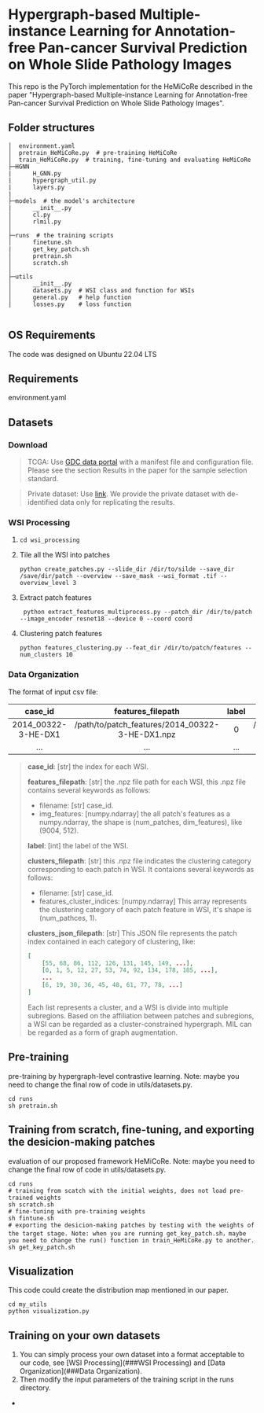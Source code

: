 # Hypergraph-based Multiple-instance Learning for Annotation-free Pan-cancer Survival Prediction on Whole Slide Pathology Images
This repo is the PyTorch implementation for the HeMiCoRe described in the paper "Hypergraph-based Multiple-instance Learning for Annotation-free Pan-cancer Survival Prediction on Whole Slide Pathology Images".


## Folder structures

```
│  environment.yaml
│  pretrain_HeMiCoRe.py  # pre-training HeMiCoRe
│  train_HeMiCoRe.py  # training, fine-tuning and evaluating HeMiCoRe
├─HGNN
|      H_GNN.py
|      hypergraph_util.py
|      layers.py
|            
├─models  # the model's architecture
|      __init__.py
│      cl.py
│      rlmil.py
│      
├─runs  # the training scripts 
│      finetune.sh
|      get_key_patch.sh
│      pretrain.sh
│      scratch.sh
│      
├─utils
│      __init__.py
│      datasets.py  # WSI class and function for WSIs
│      general.py   # help function
│      losses.py    # loss function
        
```
## OS Requirements

The code was designed on Ubuntu 22.04 LTS

## Requirements

environment.yaml


## Datasets

### Download

> TCGA: Use [GDC data portal](https://docs.gdc.cancer.gov/Data_Transfer_Tool/Users_Guide/Getting_Started/) with a manifest file and configuration file. Please see the section Results in the paper for the sample selection standard.

> Private dataset: Use [link](https://pan.baidu.com/s/1KBN8mSo3CH4Azw9GWskItw?pwd=prma). We provide the private dataset with de-identified data only for replicating the results.


### WSI Processing

1. `cd wsi_processing`

2. Tile all the WSI into patches

   ```shell
   python create_patches.py --slide_dir /dir/to/silde --save_dir /save/dir/patch --overview --save_mask --wsi_format .tif --overview_level 3
   ```

3. Extract patch features

   ```shell
    python extract_features_multiprocess.py --patch_dir /dir/to/patch --image_encoder resnet18 --device 0 --coord coord
   ```

4. Clustering patch features

   ```shell
   python features_clustering.py --feat_dir /dir/to/patch/features --num_clusters 10
   ```

### Data Organization

The format of  input csv file:

|       case_id       |                features_filepath                | label |           clusters_filepath                      |               clusters_json_filepath              |
| :-----------------: |:-----------------------------------------------:| :---: |:------------------------------------------------:|:-------------------------------------------------:|
| 2014_00322-3-HE-DX1 | /path/to/patch_features/2014_00322-3-HE-DX1.npz |   0   | /path/to/cluster_indices/2014_00322-3-HE-DX1.npz | /path/to/cluster_indices/2014_00322-3-HE-DX1.json |
|         ...         |                       ...                       |  ...  |                       ...                        |                        ...                        |

> **case_id**: [str] the index for each WSI. 
>
> **features_filepath**: [str] the .npz file path for each WSI, this .npz file contains several keywords as follows: 
>
> - filename: [str] case_id. 
> - img_features: [numpy.ndarray] the all patch's features as a numpy.ndarray, the shape is (num_patches, dim_features), like (9004, 512). 
>
> **label**: [int] the label of the WSI. 
>
> **clusters_filepath**: [str] this .npz file indicates the clustering category corresponding to each patch in WSI. It contaions several keywords as follows:
>
> - filename: [str] case_id.
> - features_cluster_indices: [numpy.ndarray] This array represents the clustering category of each patch feature in WSI, it's shape is (num_pathces, 1). 
>
> **clusters_json_filepath**: [str] This JSON file represents the patch index contained in each category of clustering, like:
>
> ```json
> [
>     [55, 68, 86, 112, 126, 131, 145, 149, ...],
>     [0, 1, 5, 12, 27, 53, 74, 92, 134, 178, 185, ...],
>     ...
>     [6, 19, 30, 36, 45, 48, 61, 77, 78, ...]
> ]
> ```
>
> Each list represents a cluster, and a WSI is divide into multiple subregions. Based on the affiliation between patches and subregions, a WSI can be regarded as a cluster-constrained hypergraph. MIL can be regarded as a form of graph          augmentation.

## Pre-training

pre-training by hypergraph-level contrastive learning. Note: maybe you need to change the final row of code in utils/datasets.py.

```shell
cd runs
sh pretrain.sh
```

## Training from scratch, fine-tuning, and exporting the desicion-making patches

evaluation of our proposed framework HeMiCoRe. Note: maybe you need to change the final row of code in utils/datasets.py.

```shell
cd runs
# training from scatch with the initial weights, does not load pre-trained weights
sh scratch.sh
# fine-tuning with pre-training weights 
sh fintune.sh
# exporting the desicion-making patches by testing with the weights of the target stage. Note: when you are running get_key_patch.sh，maybe you need to change the run() function in train_HeMiCoRe.py to another. 
sh get_key_patch.sh
```

## Visualization

This code could create the distribution map mentioned in our paper.

```shell
cd my_utils
python visualization.py
```


## Training on your own datasets

1. You can simply process your own dataset into a format acceptable to our code, see [WSI Processing](###WSI Processing) and [Data Organization](###Data Organization). 
2. Then modify the input parameters of the training script in the runs directory. 

-
